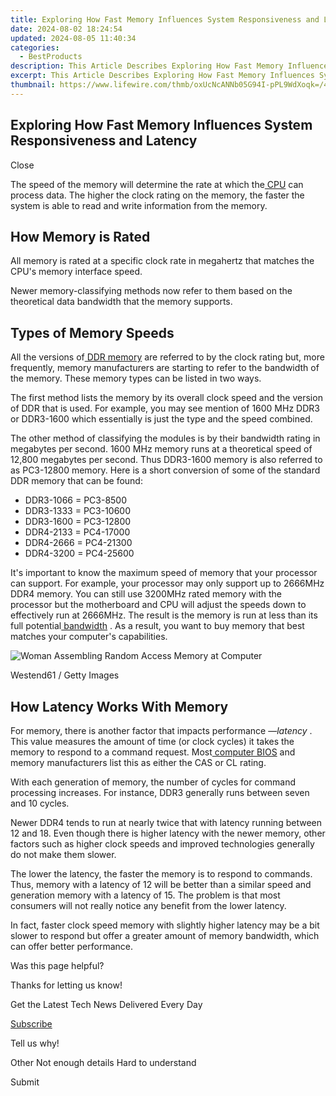 ```yaml
---
title: Exploring How Fast Memory Influences System Responsiveness and Latency
date: 2024-08-02 18:24:54
updated: 2024-08-05 11:40:34
categories:
  - BestProducts
description: This Article Describes Exploring How Fast Memory Influences System Responsiveness and Latency
excerpt: This Article Describes Exploring How Fast Memory Influences System Responsiveness and Latency
thumbnail: https://www.lifewire.com/thmb/oxUcNcANNb05G94I-pPL9WdXoqk=/400x300/filters:no_upscale():max_bytes(150000):strip_icc():format(webp)/woman-assembling-random-access-memory-at-computer-668765353-5ac3cb95875db90037fd78fa-5c114d0a46e0fb0001ece5f4.jpg
---
```


## Exploring How Fast Memory Influences System Responsiveness and Latency

Close 

 The speed of the memory will determine the rate at which the[ CPU](https://www.lifewire.com/what-is-a-cpu-2618150) can process data. The higher the clock rating on the memory, the faster the system is able to read and write information from the memory.

## How Memory is Rated 

 All memory is rated at a specific clock rate in megahertz that matches the CPU's memory interface speed.

 Newer memory-classifying methods now refer to them based on the theoretical data bandwidth that the memory supports.

## Types of Memory Speeds 

 All the versions of[ DDR memory](https://www.lifewire.com/ddr4-memory-833028) are referred to by the clock rating but, more frequently, memory manufacturers are starting to refer to the bandwidth of the memory. These memory types can be listed in two ways.

 The first method lists the memory by its overall clock speed and the version of DDR that is used. For example, you may see mention of 1600 MHz DDR3 or DDR3-1600 which essentially is just the type and the speed combined.

 The other method of classifying the modules is by their bandwidth rating in megabytes per second. 1600 MHz memory runs at a theoretical speed of 12,800 megabytes per second. Thus DDR3-1600 memory is also referred to as PC3-12800 memory. Here is a short conversion of some of the standard DDR memory that can be found:

* DDR3-1066 = PC3-8500
* DDR3-1333 = PC3-10600
* DDR3-1600 = PC3-12800
* DDR4-2133 = PC4-17000
* DDR4-2666 = PC4-21300
* DDR4-3200 = PC4-25600

 It's important to know the maximum speed of memory that your processor can support. For example, your processor may only support up to 2666MHz DDR4 memory. You can still use 3200MHz rated memory with the processor but the motherboard and CPU will adjust the speeds down to effectively run at 2666MHz. The result is the memory is run at less than its full potential[ bandwidth](https://www.lifewire.com/what-is-bandwidth-2625809) . As a result, you want to buy memory that best matches your computer's capabilities.

![Woman Assembling Random Access Memory at Computer](https://www.lifewire.com/thmb/fEVVfVXMwS39jaKwy8IY24o9Yxo=/1500x0/filters:no_upscale():max_bytes(150000):strip_icc():format(webp)/woman-assembling-random-access-memory-at-computer-668765353-5ac3cb95875db90037fd78fa-5c114d0a46e0fb0001ece5f4.jpg) 

 Westend61 / Getty Images 

##  How Latency Works With Memory 

 For memory, there is another factor that impacts performance —_latency_ . This value measures the amount of time (or clock cycles) it takes the memory to respond to a command request. Most[ computer BIOS](https://www.lifewire.com/bios-basic-input-output-system-2625820) and memory manufacturers list this as either the CAS or CL rating.

 With each generation of memory, the number of cycles for command processing increases. For instance, DDR3 generally runs between seven and 10 cycles.

 Newer DDR4 tends to run at nearly twice that with latency running between 12 and 18\. Even though there is higher latency with the newer memory, other factors such as higher clock speeds and improved technologies generally do not make them slower.

 The lower the latency, the faster the memory is to respond to commands. Thus, memory with a latency of 12 will be better than a similar speed and generation memory with a latency of 15\. The problem is that most consumers will not really notice any benefit from the lower latency.

 In fact, faster clock speed memory with slightly higher latency may be a bit slower to respond but offer a greater amount of memory bandwidth, which can offer better performance.

Was this page helpful?

Thanks for letting us know!

 Get the Latest Tech News Delivered Every Day

[ Subscribe ](https://www.lifewire.com/#) 

Tell us why!

 Other  Not enough details  Hard to understand 

 Submit

<ins class="adsbygoogle"
     style="display:block"
     data-ad-format="autorelaxed"
     data-ad-client="ca-pub-7571918770474297"
     data-ad-slot="1223367746"></ins>



<ins class="adsbygoogle"
     style="display:block"
     data-ad-client="ca-pub-7571918770474297"
     data-ad-slot="8358498916"
     data-ad-format="auto"
     data-full-width-responsive="true"></ins>
